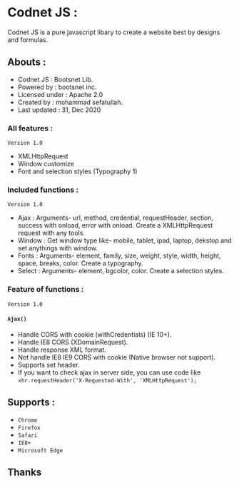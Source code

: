 

# Codnet JS :
Codnet JS is a pure javascript libary to create a website best by designs and formulas.

## Abouts :
   * Codnet JS : Bootsnet Lib.
   * Powered by : bootsnet inc.
   * Licensed under : Apache 2.0
   * Created by : mohammad sefatullah.
   * Last updated : 31, Dec 2020

 ### All features :
  ```Version 1.0```
  * XMLHttpRequest
  * Window customize
  * Font and selection styles (Typography 1)

 ### Included functions :
 ```Version 1.0```
  * Ajax : Arguments- url, method, credential, requestHeader, section, success with onload, error with onload. Create a XMLHttpRequest request with any tools.
  * Window : Get window type like- mobile, tablet, ipad, laptop, dekstop and set anythings with window.
  * Fonts : Arguments- element, family, size, weight, style, width, height, space, breaks, color. Create a typography.
  * Select : Arguments- element, bgcolor, color. Create a selection styles.
  
 ### Feature of functions :
  ```Version 1.0```
 #### `Ajax()`
   * Handle CORS with cookie (withCredentials) (IE 10+).
   * Handle IE8 CORS (XDomainRequest).
   * Handle response XML format.
   * Not handle IE8 IE9 CORS with cookie (Native browser not support).
   * Supports set header.
   * If you want to check ajax in server side, you can use code like `xhr.requestHeader('X-Requested-With', 'XMLHttpRequest');`


## Supports :
* ``Chrome``
* ``Firefox``
* ``Safari``
* ``IE8+``
* ``Microsoft Edge``

## Thanks
